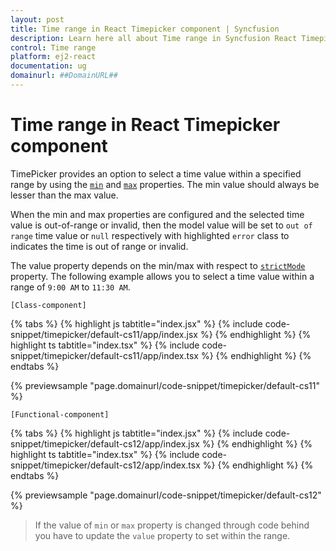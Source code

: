 ```yaml
---
layout: post
title: Time range in React Timepicker component | Syncfusion
description: Learn here all about Time range in Syncfusion React Timepicker component of Syncfusion Essential JS 2 and more.
control: Time range 
platform: ej2-react
documentation: ug
domainurl: ##DomainURL##
---
```


# Time range in React Timepicker component

TimePicker provides an option to select a time value within a specified range by using the [`min`](https://ej2.syncfusion.com/react/documentation/api/timepicker#min) and [`max`](https://ej2.syncfusion.com/react/documentation/api/timepicker#max) properties.  The min value should always be lesser than the max value.

When the min and max properties are configured and the selected time value is out-of-range or invalid, then the model value will be set to `out of range` time value or `null` respectively with highlighted `error` class to indicates the time is out of range or invalid.

The value property depends on the min/max with respect to [`strictMode`](./strict-mode/) property. The following example allows you to select a time value within a range of `9:00 AM` to `11:30 AM`.

`[Class-component]`

{% tabs %}
{% highlight js tabtitle="index.jsx" %}
{% include code-snippet/timepicker/default-cs11/app/index.jsx %}
{% endhighlight %}
{% highlight ts tabtitle="index.tsx" %}
{% include code-snippet/timepicker/default-cs11/app/index.tsx %}
{% endhighlight %}
{% endtabs %}

 {% previewsample "page.domainurl/code-snippet/timepicker/default-cs11" %}

`[Functional-component]`

{% tabs %}
{% highlight js tabtitle="index.jsx" %}
{% include code-snippet/timepicker/default-cs12/app/index.jsx %}
{% endhighlight %}
{% highlight ts tabtitle="index.tsx" %}
{% include code-snippet/timepicker/default-cs12/app/index.tsx %}
{% endhighlight %}
{% endtabs %}

 {% previewsample "page.domainurl/code-snippet/timepicker/default-cs12" %}

> If the value of `min` or `max` property is changed through code behind you have to update the `value` property to set within the range.